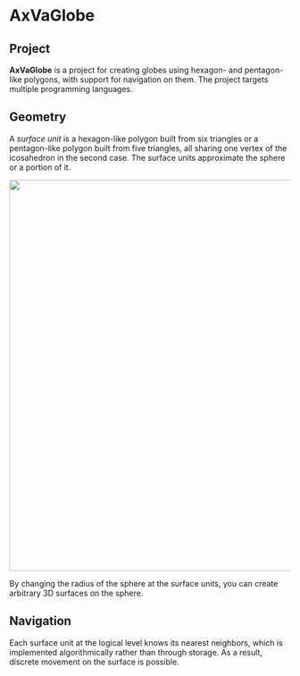 # AxVaGlobe

## Project

**AxVaGlobe** is a project for creating globes using hexagon- and pentagon-like polygons, with support for navigation on them. The project targets multiple programming languages.

## Geometrу

A *surface unit* is a hexagon-like polygon built from six triangles or a pentagon-like polygon built from five triangles, all sharing one vertex of the icosahedron in the second case. The surface units approximate the sphere or a portion of it. 

<img src="https://user-images.githubusercontent.com/85578981/127783633-d5dc5e1b-57e8-426b-ae48-cb57790e715e.png" data-canonical-src="https://user-images.githubusercontent.com/85578981/127783633-d5dc5e1b-57e8-426b-ae48-cb57790e715e.png" width="700"/>

By changing the radius of the sphere at the surface units, you can create arbitrary 3D surfaces on the sphere. 

## Navigation

Each surface unit at the logical level knows its nearest neighbors, which is implemented algorithmically rather than through storage. As a result, discrete movement on the surface is possible.
